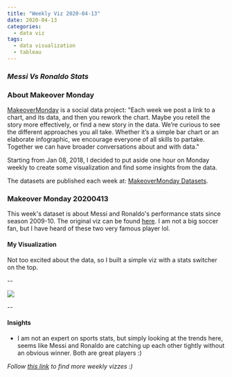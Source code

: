 ```yaml
---
title: "Weekly Viz 2020-04-13"
date: 2020-04-13
categories:
  - data viz
tags:
  - data visualization
  - tableau
---
```


### *Messi Vs Ronaldo Stats*


### About Makeover Monday

[MakeoverMonday](http://www.makeovermonday.co.uk/) is a social data project:
"Each week we post a link to a chart, and its data, and then you rework the chart.
Maybe you retell the story more effectively, or find a new story in the data.
We’re curious to see the different approaches you all take. Whether it’s a simple bar chart or an elaborate infographic, we encourage everyone of all skills to partake.
Together we can have broader conversations about and with data."

Starting from Jan 08, 2018, I decided to put aside one hour on Monday weekly to create some visualization and find some insights from the data.

The datasets are published each week at: [MakeoverMonday Datasets](http://www.makeovermonday.co.uk/data/).

### Makeover Monday 20200413

This week's dataset is about Messi and Ronaldo's performance stats since season 2009-10. The original viz can be found [here](https://soccerment.com/2018-topscorer-preview-spanish-la-liga/). I am not a big soccer fan, but I have heard of these two very famous player lol.  

#### My Visualization

Not too excited about the data, so I built a simple viz with a stats switcher on the top.  

--  

<div class='tableauPlaceholder' id='viz1586830273250' style='position: relative'>
<noscript><a href='#'>
  <img alt=' ' src='https:&#47;&#47;public.tableau.com&#47;static&#47;images&#47;Ma&#47;MakeOverMonday2020413MessiVsRonaldoStats&#47;Messivs_Ronaldo&#47;1_rss.png' style='border: none' />
</a></noscript>
<object class='tableauViz'  style='display:none;'>
  <param name='host_url' value='https%3A%2F%2Fpublic.tableau.com%2F' />
  <param name='embed_code_version' value='3' />
  <param name='site_root' value='' />
  <param name='name' value='MakeOverMonday2020413MessiVsRonaldoStats&#47;Messivs_Ronaldo' />
  <param name='tabs' value='no' />
  <param name='toolbar' value='yes' />
  <param name='static_image' value='https:&#47;&#47;public.tableau.com&#47;static&#47;images&#47;Ma&#47;MakeOverMonday2020413MessiVsRonaldoStats&#47;Messivs_Ronaldo&#47;1.png' />
  <param name='animate_transition' value='yes' />
  <param name='display_static_image' value='yes' />
  <param name='display_spinner' value='yes' />
  <param name='display_overlay' value='yes' />
  <param name='display_count' value='yes' />
</object></div>            
<script type='text/javascript'>        
  var divElement = document.getElementById('viz1586830273250');       
  var vizElement = divElement.getElementsByTagName('object')[0];   
  if ( divElement.offsetWidth > 800 ) { vizElement.style.width='1000px';vizElement.style.height='527px';} else if ( divElement.offsetWidth > 500 ) { vizElement.style.width='1000px';vizElement.style.height='527px';} else { vizElement.style.width='100%';vizElement.style.height='877px';}       
  var scriptElement = document.createElement('script');       
  scriptElement.src = 'https://public.tableau.com/javascripts/api/viz_v1.js';      
  vizElement.parentNode.insertBefore(scriptElement, vizElement);            
</script>
  
  
--  

#### Insights
* I am not an expert on sports stats, but simply looking at the trends here, seems like Messi and Ronaldo are catching up each other tightly without an obvious winner. Both are great players :)


*Follow [this link](https://yudong-94.github.io/personal-website/project/MakeOverMonday2020/) to find more weekly vizzes :)*